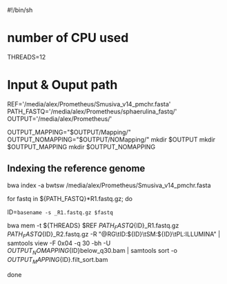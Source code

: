 #!/bin/sh

# number of CPU used

THREADS=12

# Input & Ouput path
REF='/media/alex/Prometheus/Smusiva_v14_pmchr.fasta'
PATH_FASTQ='/media/alex/Prometheus/sphaerulina_fastq/'
OUTPUT='/media/alex/Prometheus/'


OUTPUT_MAPPING="$OUTPUT/Mapping/"
OUTPUT_NOMAPPING="$OUTPUT/NOMapping/"
mkdir $OUTPUT
mkdir $OUTPUT_MAPPING
mkdir $OUTPUT_NOMAPPING
## Indexing the reference genome
bwa index -a bwtsw /media/alex/Prometheus/Smusiva_v14_pmchr.fasta

for fastq in ${PATH_FASTQ}*R1.fastq.gz; do 


  ID=`basename -s _R1.fastq.gz $fastq`

  bwa mem -t ${THREADS} $REF ${PATH_FASTQ}${ID}_R1.fastq.gz ${PATH_FASTQ}${ID}_R2.fastq.gz -R "@RG\tID:${ID}\tSM:${ID}\tPL:ILLUMINA" | samtools view -F 0x04 -q 30 -bh -U ${OUTPUT_NOMAPPING}${ID}below_q30.bam | samtools sort -o ${OUTPUT_MAPPING}${ID}.filt_sort.bam

done
